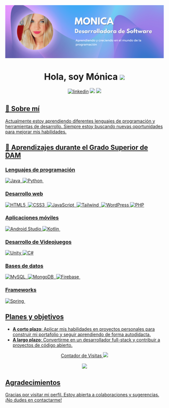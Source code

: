 <div align="center">
  <img src=https://github.com/Monicapc-dev/Monicapc-dev/blob/main/Banner.png>
  <h1 align="center">Hola, soy Mónica <img src="https://github.com/abdoachhoubi/abdoachhoubi/blob/main/gifs/Hi.gif" width="30"> </h1>
  <a href="https://www.linkedin.com/in/monica-pc"><img src=https://img.shields.io/badge/linkedin-%2300acee.svg?color=405DE6&style=for-the-badge&logo=linkedin&logoColor=white alt=linkedin style="margin-bottom: 5px;" /></a>
  <a href="mailto:monicapc.dev@gmail.com"><img src="https://img.shields.io/badge/-Gmail-D14836?style=for-the-badge&logo=Gmail&logoColor=white"/></a>
  <a href="#"><img src ="https://img.shields.io/badge/portfolio-%23.svg?&style=for-the-badge&logo=&logoColor=white%22">
</div>

## 🚀 Sobre mí
Actualmente estoy aprendiendo diferentes lenguajes de programación y herramientas de desarrollo. Siempre estoy buscando nuevas oportunidades para mejorar mis habilidades.

## 📖 Aprendizajes durante el Grado Superior de DAM
### Lenguajes de programación
  ![Java](https://img.shields.io/badge/java-%23ED8B00.svg?style=for-the-badge&logo=java&logoColor=white)&nbsp;
  ![Python](https://img.shields.io/badge/python-3670A0?style=for-the-badge&logo=python&logoColor=ffdd54)&nbsp;
### Desarrollo web
  ![HTML5](https://img.shields.io/badge/html5-%23E34F26.svg?style=for-the-badge&logo=html5&logoColor=white)&nbsp;
  ![CSS3](https://img.shields.io/badge/css3-%231572B6.svg?style=for-the-badge&logo=css3&logoColor=white)&nbsp;
  ![JavaScript](https://img.shields.io/badge/javascript-%23323330.svg?style=for-the-badge&logo=javascript&logoColor=%23F7DF1E)&nbsp;
  ![Tailwind](https://img.shields.io/badge/Tailwind_CSS-38B2AC?style=for-the-badge&logo=tailwind-css&logoColor=white)&nbsp;
  ![WordPress](https://img.shields.io/badge/WordPress-%23117AC9.svg?style=for-the-badge&logo=WordPress&logoColor=white)
  ![PHP](https://img.shields.io/badge/php-%23777BB4.svg?style=for-the-badge&logo=php&logoColor=white)
### Aplicaciones móviles
  ![Android Studio](https://img.shields.io/badge/Android%20Studio-3DDC84.svg?style=for-the-badge&logo=androidstudio&logoColor=white)
  ![Kotlin](https://img.shields.io/badge/Kotlin-0095D5?&style=for-the-badge&logo=kotlin&logoColor=white)&nbsp; 
### Desarrollo de Videojuegos
  ![Unity](https://img.shields.io/badge/Unity-100000?style=for-the-badge&logo=unity&logoColor=white)
  ![C#](https://img.shields.io/badge/c%23-%23239120.svg?style=for-the-badge&logo=c-sharp&logoColor=white)
### Bases de datos
  ![MySQL](https://img.shields.io/badge/MySQL-005C84?style=for-the-badge&logo=mysql&logoColor=white)&nbsp;
  ![MongoDB](https://img.shields.io/badge/MongoDB-%234ea94b.svg?style=for-the-badge&logo=mongodb&logoColor=white)&nbsp;
  ![Firebase](https://img.shields.io/badge/firebase-ffca28?style=for-the-badge&logo=firebase&logoColor=black)&nbsp;
### Frameworks
  ![Spring](https://img.shields.io/badge/spring-%236DB33F.svg?style=for-the-badge&logo=spring&logoColor=white)&nbsp;
## Planes y objetivos
- **A corto plazo**: Aplicar mis habilidades en proyectos personales para construir mi portafolio y seguir aprendiendo de forma autodidacta.
- **A largo plazo**: Convertirme en un desarrollador full-stack y contribuir a proyectos de código abierto.

<div align="center">
  Contador de Visitas
<img src="https://raw.githubusercontent.com/saadeghi/saadeghi/master/dino.gif" /><br><br>
<img src="https://profile-counter.glitch.me/Monicapc-dev/count.svg" />
</div>

## Agradecimientos
Gracias por visitar mi perfil. Estoy abierta a colaboraciones y sugerencias. ¡No dudes en contactarme!
